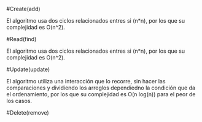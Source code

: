 #Create(add)

El algoritmo usa dos ciclos relacionados entres si (n*n), por los que su complejidad es O(n^2).

#Read(find)

El algoritmo usa dos ciclos relacionados entres si (n*n), por los que su complejidad es O(n^2).

#Update(update)

El algoritmo utiliza una interacción que lo recorre, sin hacer las comparaciones y dividiendo los arreglos dependiedno la condición que da el ordenamiento, por los que su complejidad es O(n log(n)) para el peor de los casos.

#Delete(remove)

